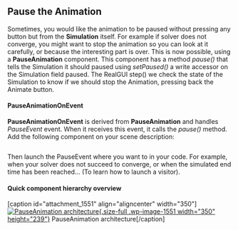 Pause the Animation
-------------------

Sometimes, you would like the animation to be paused without pressing
any button but from the **Simulation** itself. For example if solver
does not converge, you might want to stop the animation so you can look
at it carefully, or because the interesting part is over. This is now
possible, using a **PauseAnimation** component. This component has a
method *pause()* that tells the Simulation it should paused using
*setPaused()* a write accessor on the Simulation field paused. The
RealGUI step() we check the state of the Simulation to know if we should
stop the Animation, pressing back the Animate button.

#### PauseAnimationOnEvent

**PauseAnimationOnEvent** is derived from **PauseAnimation** and handles
*PauseEvent* event. When it receives this event, it calls the *pause()*
method. Add the following component on your scene description:

```xml
```

Then launch the PauseEvent where you want to in your code. For example,
when your solver does not succeed to converge, or when the simulated end
time has been reached... (To learn how to launch a visitor).

#### Quick component hierarchy overview

\[caption id="attachment\_1551" align="aligncenter"
width="350"\][![PauseAnimation
architecture](https://www.sofa-framework.org/wp-content/uploads/2014/11/350px-PauseAnimation1.png){.size-full
.wp-image-1551 width="350"
height="239"}](https://www.sofa-framework.org/wp-content/uploads/2014/11/350px-PauseAnimation1.png)
PauseAnimation architecture\[/caption\]
